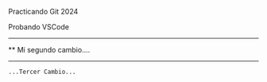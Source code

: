  Practicando Git 2024

 Probando VSCode

***********************
**  Mi segundo cambio....
*************************

    ...Tercer Cambio...